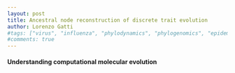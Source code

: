 ```yaml
---
layout: post
title: Ancestral node reconstruction of discrete trait evolution
author: Lorenzo Gatti
#tags: ["virus", "influenza", "phylodynamics", "phylogenomics", "epidemiology", "trees", "evolution", "natural selection"]
#comments: true
---
```


#### Understanding computational molecular evolution
